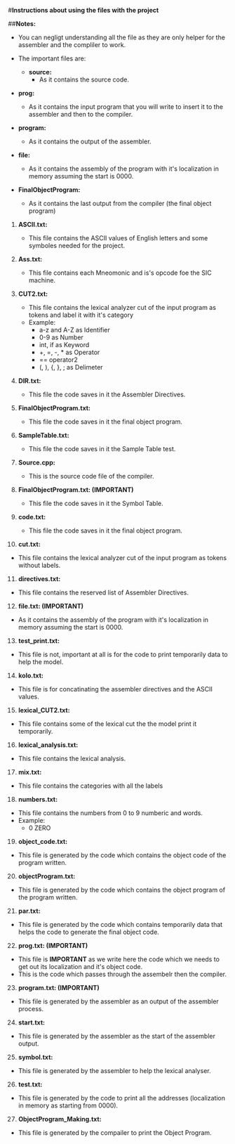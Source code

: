 #**Instructions about using the files with the project**

##**Notes:**
  - You can negligt understanding all the file as they are only helper for the assembler and the compliler to work.
  - The important files are:
    - **source:**
        - As it contains the source code.
   
   - **prog:**
        - As it contains the input program that you will write to insert it to the assembler and then to the compiler.
   
   - **program:**
        - As it contains the output of the assembler.
   
   - **file:**
       - As it contains the assembly of the program with it's localization in memory assuming the start is 0000.
       
   - **FinalObjectProgram:**
       - As it contains the last output from the compiler (the final object program)
   
1. **ASCII.txt:**
   - This file contains the ASCII values of English letters and some symboles needed for the project.

2. **Ass.txt:**
   - This file contains each Mneomonic and is's opcode foe the SIC machine.
   
3. **CUT2.txt:**
   - This file contains the lexical analyzer cut of the input program as tokens and label it with it's category
   - Example: 
     - a-z and A-Z as Identifier
     - 0-9 as Number
     - int, if as Keyword
     - +, =, -, * as Operator
     - == operator2
     - (, ), {, }, ; as Delimeter

4. **DIR.txt:**
   - This file the code saves in it the Assembler Directives.
   
5. **FinalObjectProgram.txt:**
   - This file the code saves in it the final object program.
   
6. **SampleTable.txt:**
   - This file the code saves in it the Sample Table test.
   
7. **Source.cpp:**
   - This is the source code file of the compiler.
   
8. **FinalObjectProgram.txt: (IMPORTANT)**
   - This file the code saves in it the Symbol Table.
   
9. **code.txt:**
   - This file the code saves in it the final object program.
   
10. **cut.txt:**
   - This file contains the lexical analyzer cut of the input program as tokens without labels.
   
11. **directives.txt:**
   - This file contains the reserved list of Assembler Directives.

12. **file.txt: (IMPORTANT)**
   - As it contains the assembly of the program with it's localization in memory assuming the start is 0000.
   
13. **test_print.txt:**
   - This file is not, important at all is for the code to print temporarily data to help the model. 
   
14. **kolo.txt:**
   - This file is for concatinating the assembler directives and the ASCII values.
 
15. **lexical_CUT2.txt:**
   - This file contains some of the lexical cut the the model print it temporarily.

16. **lexical_analysis.txt:**
   - This file contains the lexical analysis.
   
17. **mix.txt:**
   - This file contains the categories with all the labels

18. **numbers.txt:**
   - This file contains the numbers from 0 to 9 numberic and words.
   - Example:
     - 0 ZERO
     
19. **object_code.txt:**
   - This file is generated by the code which contains the object code of the program written.
   
20. **objectProgram.txt:**
   - This file is generated by the code which contains the object program of the program written.

21. **par.txt:**
   - This file is generated by the code which contains temporarily data that helps the code to generate the final object code.

22. **prog.txt: (IMPORTANT)**
   - This file is **IMPORTANT** as we write here the code which we needs to get out its localization and it's object code.
   - This is the code which passes through the assembelr then the compiler.
   
23. **program.txt: (IMPORTANT)**
   - This file is generated by the assembler as an output of the assembler process.

24. **start.txt:**
   - This file is generated by the assembler as the start of the assembler output.
   
25. **symbol.txt:**
   - This file is generated by the assembler to help the lexical analyser.
   
26. **test.txt:**
   - This file is generated by the code to print all the addresses (localization in memory as starting from 0000).
   
27. **ObjectProgram_Making.txt:**
   - This file is generated by the compailer to print the Object Program.

   
